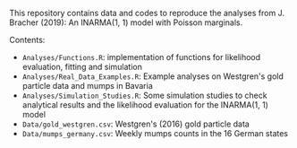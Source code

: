 This repository contains data and codes to reproduce the analyses from J. Bracher (2019): An INARMA(1, 1) model with Poisson marginals.

Contents:

 * `Analyses/Functions.R`: implementation of functions for likelihood evaluation, fitting and simulation
 * `Analyses/Real_Data_Examples.R`: Example analyses on Westgren's gold particle data and mumps in Bavaria
 * `Analyses/Simulation_Studies.R`: Some simulation studies to check analytical results and the likelihood evaluation for the INARMA(1, 1) model
 * `Data/gold_westgren.csv`: Westgren's (2016) gold particle data
 * `Data/mumps_germany.csv`: Weekly mumps counts in the 16 German states
